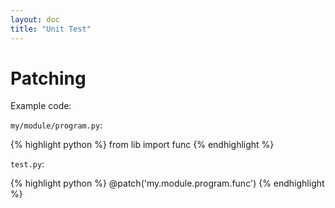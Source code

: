 ```yaml
---
layout: doc
title: "Unit Test"
---
```


# Patching

Example code:

`my/module/program.py`:

{% highlight python %}
from lib import func
{% endhighlight %}

`test.py`:

{% highlight python %}
@patch('my.module.program.func')
{% endhighlight %}
